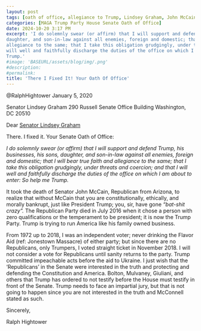 ```yaml
---
layout: post
tags: [oath of office, allegiance to Trump, Lindsey Graham, John McCain, politics]
categories: [MAGA Trump Party House Senate Oath of Office]
date: 2024-10-20 3:17 PM
excerpt: 'I do solemnly swear (or affirm) that I will support and defend Trump, his businesses, his sons, 
daughter, and son-in-law against all enemies, foreign and domestic; that I will bear true faith and 
allegiance to the same; that I take this obligation grudgingly, under threats and coercion; and that I 
will well and faithfully discharge the duties of the office on which I am about to enter: So help me 
Trump.'
#image: 'BASEURL/assets/blog/img/.png'
#description:
#permalink:
title: 'There I Fixed It! Your Oath Of Office'
---
```



@RalphHightower
January 5, 2020

Senator Lindsey Graham
290 Russell Senate Office Building
Washington, DC 20510

Dear [Senator Lindsey Graham](https://lgraham.senate.gov/)

There. I fixed it. Your Senate Oath of Office:

*I do solemnly swear (or affirm) that I will support and defend Trump, his businesses, his sons, daughter, and son-in-law against all enemies, foreign and domestic; that I will bear true faith and allegiance to the same; that I take this obligation grudgingly, under threats and coercion; and that I will well and faithfully discharge the duties of the office on which I am about to enter: So help me Trump.*

It took the death of Senator John McCain, Republican from Arizona, to realize that without McCain 
that you are constitutionally, ethically, and morally bankrupt, just like President Trump; you, sir, 
have gone *“bat-shit crazy”.* The Republican Party died in July 2016 when it chose a person with zero 
qualifications or the temperament to be president; it is now the Trump Party. Trump is trying to 
run America like his family owned business.

From 1972 up to 2018, I was an independent voter; never drinking the Flavor Aid (ref: Jonestown 
Massacre) of either party; but since there are no Republicans, only Trumpers, I voted straight ticket 
in November 2018. I will not consider a vote for Republicans until sanity returns to the party.
Trump committed impeachable acts before the aid to Ukraine. I just wish that the ‘Republicans’ in 
the Senate were interested in the truth and protecting and defending the Constitution and America. 
Bolton, Mulvaney, Giuliani, and others that Trump has ordered to not testify before the House must 
testify in front of the Senate. Trump needs to face an impartial jury, but that is not going to happen 
since you are not interested in the truth and McConnell stated as such.

Sincerely,

Ralph Hightower